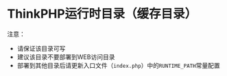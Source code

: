 # ThinkPHP运行时目录（缓存目录）

注意：

* 请保证该目录可写
* 建议该目录不要部署到WEB访问目录
* 部署到其他目录后请更新入口文件（`index.php`）中的`RUNTIME_PATH`常量配置
